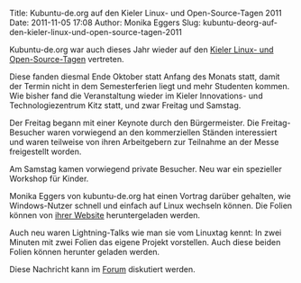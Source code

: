 Title: Kubuntu-de.org auf den Kieler Linux- und Open-Source-Tagen 2011
Date: 2011-11-05 17:08
Author: Monika Eggers
Slug: kubuntu-deorg-auf-den-kieler-linux-und-open-source-tagen-2011

Kubuntu-de.org war auch dieses Jahr wieder auf den [Kieler Linux- und
Open-Source-Tagen](http://www.kieler-linuxtage.de) vertreten.


Diese fanden diesmal Ende Oktober statt Anfang des Monats statt, damit
der Termin nicht in dem Semesterferien liegt und mehr Studenten kommen.
Wie bisher fand die Veranstaltung wieder im Kieler Innovations- und
Technologiezentrum Kitz statt, und zwar Freitag und Samstag.


Der Freitag begann mit einer Keynote durch den Bürgermeister. Die
Freitag-Besucher waren vorwiegend an den kommerziellen Ständen
interessiert und waren teilweise von ihren Arbeitgebern zur Teilnahme an
der Messe freigestellt worden.


Am Samstag kamen vorwiegend private Besucher. Neu war ein spezieller
Workshop für Kinder.


Monika Eggers von kubuntu-de.org hat einen Vortrag darüber gehalten, wie
Windows-Nutzer schnell und einfach auf Linux wechseln können. Die Folien
können von [ihrer Website](http://www.javaschubla.de/2010/linux/)
heruntergeladen werden.


Auch neu waren Lightning-Talks wie man sie vom Linuxtag kennt: In zwei
Minuten mit zwei Folien das eigene Projekt vorstellen. Auch diese beiden
Folien können herunter geladen werden.


Diese Nachricht kann im
[Forum](http://forum.kubuntu-de.org/index.php?board=1.0) diskutiert
werden.



